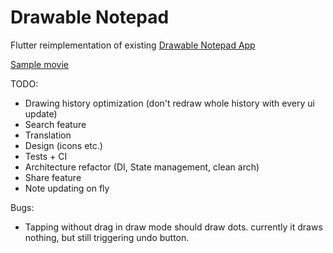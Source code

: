 # Drawable Notepad


Flutter reimplementation of existing [Drawable Notepad App](https://github.com/tmarzeion/drawable-notepad)

[Sample movie](https://youtu.be/QLOBKFAdMm8)

TODO:
- Drawing history optimization (don't redraw whole history with every ui update)
- Search feature
- Translation
- Design (icons etc.)
- Tests + CI
- Architecture refactor (DI, State management, clean arch)
- Share feature
- Note updating on fly

Bugs:
- Tapping without drag in draw mode should draw dots. currently it draws nothing, but still triggering undo button.
